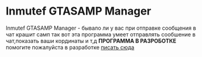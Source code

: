 # Inmutef GTASAMP Manager
Inmutef GTASAMP Manager - бывало ли у вас при отправке сообщения в чат крашит самп так вот эта программа умеет отправлять сообшение в чат,показать ваши кординаты и т,д **ПРОГРАММА В РАЗРОБОТКЕ** помогите пожалуйста в разработке [писать сюда](mailto:inmutefgames@gmail.com)
